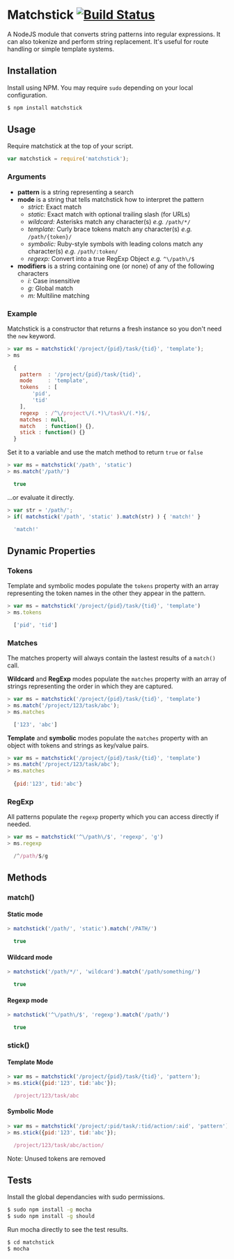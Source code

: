 # Matchstick [![Build Status](https://travis-ci.org/edj-boston/matchstick.svg?branch=master)](https://travis-ci.org/edj-boston/matchstick)

A NodeJS module that converts string patterns into regular expressions. It can also tokenize and perform string replacement. It's useful for route handling or simple template systems.


Installation
------------

Install using NPM. You may require `sudo` depending on your local configuration.

```sh
$ npm install matchstick
```


Usage
-----

Require matchstick at the top of your script.

```js
var matchstick = require('matchstick');
```


### Arguments

* __pattern__ is a string representing a search
* __mode__ is a string that tells matchstick how to interpret the pattern
	* _strict:_ Exact match
	* _static:_ Exact match with optional trailing slash (for URLs)
	* _wildcard:_ Asterisks match any character(s) _e.g._ `/path/*/`
	* _template:_ Curly brace tokens match any character(s) _e.g._ `/path/{token}/`
	* _symbolic:_ Ruby-style symbols with leading colons match any character(s) _e.g._ `/path/:token/`
	* _regexp:_ Convert into a true RegExp Object _e.g._ `^\/path\/$`
* __modifiers__ is a string containing one (or none) of any of the following characters
	* _i:_ Case insensitive
	* _g:_ Global match
	* _m:_ Multiline matching


### Example

Matchstick is a constructor that returns a fresh instance so you don't need the `new` keyword.

```js
> var ms = matchstick('/project/{pid}/task/{tid}', 'template');
> ms

  {
  	pattern  : '/project/{pid}/task/{tid}',
  	mode     : 'template',
  	tokens   : [
  		'pid',
  		'tid'
  	],
  	regexp  : /^\/project\/(.*)\/task\/(.*)$/,
  	matches : null,
  	match   : function() {},
  	stick : function() {}
  }
```

Set it to a variable and use the match method to return `true` or `false`

```js
> var ms = matchstick('/path', 'static')
> ms.match('/path/')

  true
```

...or evaluate it directly.

```js
> var str = '/path/';
> if( matchstick('/path', 'static' ).match(str) ) { 'match!' }

  'match!'
```


Dynamic Properties
------------------

### Tokens

Template and symbolic modes populate the `tokens` property with an array representing the token names in the other they appear in the pattern.

```js
> var ms = matchstick('/project/{pid}/task/{tid}', 'template')
> ms.tokens

  ['pid', 'tid']
```


### Matches

The matches property will always contain the lastest results of a `match()` call.

__Wildcard__ and __RegExp__ modes populate the `matches` property with an array of strings representing the order in which they are captured.

```js
> var ms = matchstick('/project/{pid}/task/{tid}', 'template')
> ms.match('/project/123/task/abc');
> ms.matches

  ['123', 'abc']	
```

__Template__ and __symbolic__ modes populate the `matches` property with an object with tokens and strings as key/value pairs.

```js
> var ms = matchstick('/project/{pid}/task/{tid}', 'template')
> ms.match('/project/123/task/abc');
> ms.matches
	
  {pid:'123', tid:'abc'}
```


### RegExp

All patterns populate the `regexp` property which you can access directly if needed.

```js
> var ms = matchstick('^\/path\/$', 'regexp', 'g')
> ms.regexp

  /^/path/$/g
```


Methods
-------

### match()

#### Static mode

```js
> matchstick('/path/', 'static').match('/PATH/')

  true
```

#### Wildcard mode

```js
> matchstick('/path/*/', 'wildcard').match('/path/something/')

  true
```

#### Regexp mode

```js
> matchstick('^\/path\/$', 'regexp').match('/path/')

  true
```


### stick()

#### Template Mode

```js
> var ms = matchstick('/project/{pid}/task/{tid}', 'pattern');
> ms.stick({pid:'123', tid:'abc'});

  /project/123/task/abc
```


#### Symbolic Mode

```js
> var ms = matchstick('/project/:pid/task/:tid/action/:aid', 'pattern');
> ms.stick({pid:'123', tid:'abc'});

  /project/123/task/abc/action/
```

Note: Unused tokens are removed


Tests
-----

Install the global dependancies with sudo permissions.

```sh
$ sudo npm install -g mocha
$ sudo npm install -g should
```

Run mocha directly to see the test results.

```sh
$ cd matchstick
$ mocha
```

